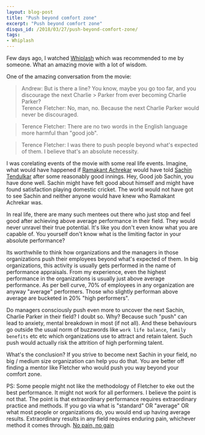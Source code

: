 ```yaml
---
layout: blog-post
title: "Push beyond comfort zone"
excerpt: "Push beyond comfort zone"
disqus_id: /2018/03/27/push-beyond-comfort-zone/
tags:
- Whiplash
---
```


Few days ago, I watched [Whiplash](http://www.imdb.com/title/tt2582802/) which was recommended to me by someone. What an amazing movie with a lot of wisdom.

One of the amazing conversation from the movie: 
> Andrew: But is there a line? You know, maybe you go too far, and you discourage the next Charlie > Parker from ever becoming Charlie Parker?   
> Terence Fletcher: No, man, no. Because the next Charlie Parker would never be discouraged.

> Terence Fletcher: There are no two words in the English language more harmful than "good job".

> Terence Fletcher: I was there to push people beyond what's expected of them. I believe that's an absolute necessity.

I was corelating events of the movie with some real life events. Imagine, what would have happened if [Ramakant Achrekar](https://en.wikipedia.org/wiki/Ramakant_Achrekar) would have told [Sachin Tendulkar](https://en.wikipedia.org/wiki/Sachin_Tendulkar) after some reasonably good innings. Hey, Good job Sachin, you have done well. Sachin might have felt good about himself and might have found satisfaction playing domestic cricket. The world would not have got to see Sachin and neither anyone would have knew who Ramakant Achrekar was.

In real life, there are many such mentees out there who just stop and feel good after achieving above average performance in their field. They would never unravel their true potential. It's like you don't even know what you are capable of. You yourself don't know what is the limiting factor in your absolute performance?

Its worthwhile to think how organizations and the managers in those organizations push their employees beyond what's expected of them. In big organizations, this activity is usually gets performed in the name of performance appraisals. From my experience, even the highest performance in the organizations is usually just above average performance. As per bell curve, 70% of employees in any organization are anyway "average" performers. Those who slightly performan above average are bucketed in 20% "high performers".

Do managers consciously push even more to uncover the next Sachin, Charlie Parker in their field? I doubt so. Why? Because such "push" can lead to anxiety, mental breakdown in most (if not all). And these behaviours go outside the usual norm of buzzwords like `work life balance`, `family benefits`  etc etc which organizations use to attract and retain talent. Such push would actually risk the attrition of high performing talent.

What's the conclusion? If you strive to become next Sachin in your field, no big / medium size organization can help you do that. You are better off finding a mentor like Fletcher who would push you way beyond your comfort zone. 

PS: Some people might not like the methodology of Fletcher to eke out the best performance. It might not work for all performers. I believe the point is not that. The point is that extraordinary performance requires extraordinary practice and methods. If you go via what is  "standard" OR "average" OR what most people or organizations do, you would end up having average results.  Extraordinary results in any field requires enduring pain, whichever method it comes through. [No pain, no gain](https://en.wikipedia.org/wiki/No_pain,_no_gain)